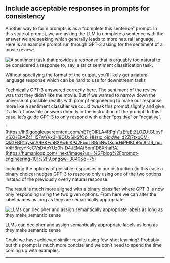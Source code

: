 ## Include acceptable responses in prompts for consistency

Another way to form prompts is as a “complete this sentence” prompt. In this style of prompt, we are asking the LLM to complete a sentence with the answer we are seeking which generally leads to more natural language. Here is an example prompt run through GPT-3 asking for the sentiment of a movie review:

![A sentiment task that provides a response that is arguably too natural to be considered a response to, say, a strict sentiment classification task.](https://humanloop.com/_next/image?url=%2Fblog%2Fprompt-engineering-101%2F8.png&w=3840&q=75)

Without specifying the format of the output, you'll likely get a natural language response which can be hard to use for downstream tasks

Technically GPT-3 answered correctly here. The sentiment of the review was that they didn’t like the movie. But If we wanted to narrow down the universe of possible results with prompt engineering to make our response more like a sentiment classifier we could tweak this prompt slightly and give it a list of possible answers directly in the instruction of the prompt. In this case, let’s guide GPT-3 to only respond with either “positive” or “negative”.

![https://lh6.googleusercontent.com/nETgOlRLA4RPghTzEfeEtZLOZUtGLbyFKSXHEbAZc1_I57wYyx3H8OUxSikSfOp_HHzlc_ojdxWe_d2Zj7txbOM-QkGEBR1qysicA9BKEmB2Aw6iKPJ2FbdTBBqjNwtXsprHiPElKtnRm9s1R_ourV4H8reyYKcCVsDAoYUz0h-D4JEMAf5om1D8XrhaRA](https://humanloop.com/_next/image?url=%2Fblog%2Fprompt-engineering-101%2F9.png&w=3840&q=75)

Including the options of possible responses in our instruction (in this case a binary choice) nudges GPT-3 to respond only using one of the two options instead of the previously overly natural response

The result is much more aligned with a binary classifier where GPT-3 is now only responding using the two given options. From here we can alter the label names as long as they are semantically appropriate.

![LLMs can decipher and assign semantically appropriate labels as long as they make semantic sense](https://humanloop.com/_next/image?url=%2Fblog%2Fprompt-engineering-101%2F10.png&w=3840&q=75)

LLMs can decipher and assign semantically appropriate labels as long as they make semantic sense

Could we have achieved similar results using few-shot learning? Probably but this prompt is much more concise and we don’t need to spend the time coming up with examples.

---